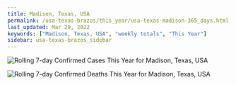 ```yaml
---
title: Madison, Texas, USA
permalink: /usa-texas-brazos/this_year/usa-texas-madison-365_days.html
last_updated: Mar 29, 2022
keywords: ["Madison, Texas, USA", "weekly totals", "This Year"]
sidebar: usa-texas-brazos_sidebar
---
```


![Rolling 7-day Confirmed Cases This Year for Madison, Texas, USA](/covid_tracker/images/graphs/usa-texas-madison-rolling_7_days_confirmed-365_days_graph.png)

![Rolling 7-day Confirmed Deaths This Year for Madison, Texas, USA](/covid_tracker/images/graphs/usa-texas-madison-rolling_7_days_deaths-365_days_graph.png)
